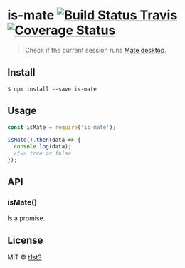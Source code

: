 # is-mate [![Build Status Travis](https://travis-ci.org/t1st3/is-mate.svg?branch=master)](https://travis-ci.org/t1st3/is-mate) [![Coverage Status](https://coveralls.io/repos/github/t1st3/is-mate/badge.svg?branch=master)](https://coveralls.io/github/t1st3/is-mate?branch=master)

> Check if the current session runs [Mate desktop](http://mate-desktop.com/).


## Install

```
$ npm install --save is-mate
```


## Usage

```js
const isMate = require('is-mate');

isMate().then(data => {
  console.log(data);
  //=> true or false
});
```


## API

### isMate()

Is a promise.


## License

MIT © [t1st3](http://tiste.org)
